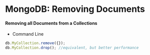 # MongoDB: Removing Documents

#### Removing all Documents from a Collections
- Command Line
```javascript
db.MyCollection.remove({});
db.MyCollection.drop(); //equivalent, but better performance
```

